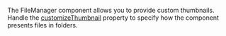 The FileManager component allows you to provide custom thumbnails. Handle the [customizeThumbnail](/Documentation/ApiReference/UI_Components/dxFileManager/Configuration/#customizeThumbnail) property to specify how the component presents files in folders.